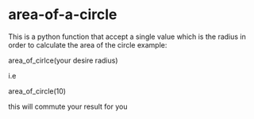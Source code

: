 # area-of-a-circle
This is a python function that accept a single value which is the radius in order to calculate the area of the circle
example:

area_of_cirlce(your desire radius)

i.e

area_of_circle(10)

this will commute your result for you
